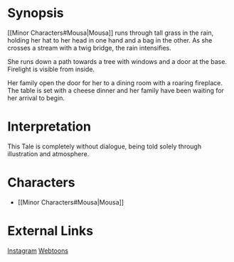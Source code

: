 # Synopsis
[[Minor Characters#Mousa|Mousa]] runs through tall grass in the rain, holding her hat to her head in one hand and a bag in the other. As she crosses a stream with a twig bridge, the rain intensifies.

She runs down a path towards a tree with windows and a door at the base. Firelight is visible from inside.

Her family open the door for her to a dining room with a roaring fireplace. The table is set with a cheese dinner and her family have been waiting for her arrival to begin.

# Interpretation
This Tale is completely without dialogue, being told solely through illustration and atmosphere.

# Characters
* [[Minor Characters#Mousa|Mousa]]

# External Links
[Instagram](https://www.instagram.com/p/B3GMwFjjulH/)
[Webtoons](https://www.webtoons.com/en/challenge/twistwood-tales/8-hometime/viewer?title_no=344740&episode_no=8)